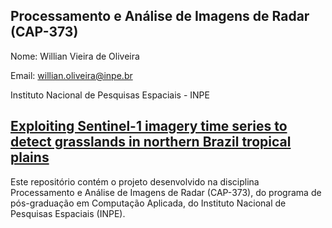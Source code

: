 ## Processamento e Análise de Imagens de Radar (CAP-373)

Nome: Willian Vieira de Oliveira

Email: willian.oliveira@inpe.br

Instituto Nacional de Pesquisas Espaciais - INPE

## [**Exploiting Sentinel-1 imagery time series to detect grasslands in northern Brazil tropical plains**](./1DataPreparation.md)

Este repositório contém o projeto desenvolvido na disciplina Processamento e Análise de Imagens de Radar (CAP-373), do programa de pós-graduação em Computação Aplicada, do Instituto Nacional de Pesquisas Espaciais (INPE).
